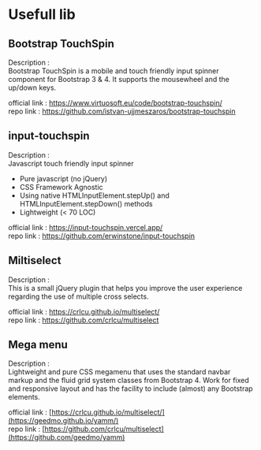 # Usefull lib 

## Bootstrap TouchSpin
Description :   
Bootstrap TouchSpin is a mobile and touch friendly input spinner component for Bootstrap 3 & 4. It supports the mousewheel and the up/down keys.
    
official link : https://www.virtuosoft.eu/code/bootstrap-touchspin/   
repo link : https://github.com/istvan-ujjmeszaros/bootstrap-touchspin 


## input-touchspin
Description :  
Javascript touch friendly input spinner  
  -  Pure javascript (no jQuery)  
  -  CSS Framework Agnostic  
  -  Using native HTMLInputElement.stepUp() and HTMLInputElement.stepDown() methods  
  -  Lightweight (< 70 LOC)  

official link : https://input-touchspin.vercel.app/   
repo link : https://github.com/erwinstone/input-touchspin



## Miltiselect
Description :  
This is a small jQuery plugin that helps you improve the user experience regarding the use of multiple cross selects.  

official link : https://crlcu.github.io/multiselect/    
repo link : https://github.com/crlcu/multiselect

## Mega menu
Description :  
Lightweight and pure CSS megamenu that uses the standard navbar markup and the fluid grid system classes from Bootstrap 4. Work for fixed and responsive layout and has the facility to include (almost) any Bootstrap elements.  

official link : [https://crlcu.github.io/multiselect/](https://geedmo.github.io/yamm/)     
repo link : [https://github.com/crlcu/multiselect](https://github.com/geedmo/yamm)

